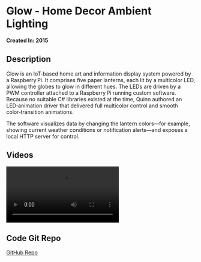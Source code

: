 # Glow - Home Decor Ambient Lighting

**Created In: 2015**

## Description

Glow is an IoT‑based home art and information display system powered by a Raspberry Pi. It comprises five paper lanterns, each lit by a multicolor LED, allowing the globes to glow in different hues. The LEDs are driven by a PWM controller attached to a Raspberry Pi running custom software. Because no suitable C# libraries existed at the time, Quinn authored an LED‑animation driver that delivered full multicolor control and smooth color‑transition animations.

The software visualizes data by changing the lantern colors—for example, showing current weather conditions or notification alerts—and exposes a local HTTP server for control.

## Videos

<!-- These are hosted on CloudFlare's R2 object storage since Pages can only take up to 25MB -->
![type:video](https://projects-storage.quinn.space/glow-demo.mp4)

## Code Git Repo

[GitHub Repo](https://github.com/QuinnDamerell/Glow)


